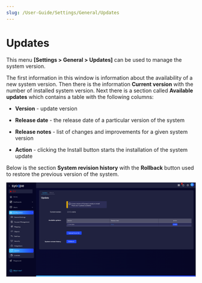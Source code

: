 ```yaml
---
slug: /User-Guide/Settings/General/Updates
---
```


# Updates

This menu  **[Settings > General > Updates]** can be used to manage the system version.

The first information in this window is information about the availability of a new system version. Then there is the information **Current version** with the number of installed system version. Next there is a section called **Available updates** which contains a table with the following columns:



- **Version** - update version

- **Release date** - the release date of a particular version of the system

- **Release notes** - list of changes and improvements for a given system version

- **Action** - clicking the Install button starts the installation of the system update

  

Below is the section **System revision history** with the **Rollback** button used to restore the previous version of the system.

![image-20230801130615497](assets_01-Update/image-20230801130615497.png)



























